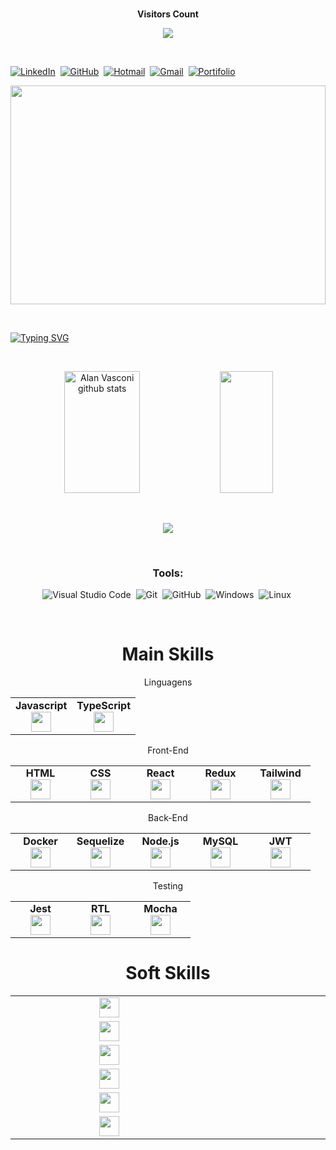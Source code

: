   <div align="center">
<br><p align="centre"><b>Visitors Count</b></p>  
<p align="center"><img align="center" src="https://profile-counter.glitch.me/{PietroBucker}/count.svg" /></p> 
<br></div>

[![LinkedIn](https://img.shields.io/badge/LinkedIn-000?style=for-the-badge&logo=linkedin&logoColor=0E76A8)](https://www.linkedin.com/in/pietro-bucker-dev/)&nbsp;
[![GitHub](https://img.shields.io/badge/GitHub-000?style=for-the-badge&logo=github&logoColor=0E76A8)](https://github.com/PietroBucker)&nbsp;
[![Hotmail](https://img.shields.io/badge/hotmail-000?style=for-the-badge&logo=microsoft&logoColor=0E76A8)](pietro_177@hotmail.com)&nbsp;
[![Gmail](https://img.shields.io/badge/gamil-000?style=for-the-badge&logo=gmail&logoColor=0E76A8)](https://www.linkedin.com/in/pietro-bucker-dev/)&nbsp;
[![Portifolio](https://img.shields.io/badge/Portifolio-215422?style=for-the-badge&logoColor=0E76A8)](https://pietrobucker.github.io/react-portifolio/#/)

<img width=100% height=350 src="https://repository-images.githubusercontent.com/588181932/e36ec678-7984-4cdd-8e4c-a3932772ff8e"/>

&nbsp;

[![Typing SVG](https://readme-typing-svg.herokuapp.com/?color=fccd5f&size=35&center=true&vCenter=true&width=1000&lines=Nice+to+meet+you,+my+name+is+Pietro;Welcome+to+my+GitHub+Profile!:%29)](https://git.io/typing-svg)

&nbsp;

<div align="center">  
  <img width="49%" height="195px" src="https://github-readme-stats.vercel.app/api?username=PietroBucker&show_icons=true&count_private=true&hide_border=true&title_color=87CEFA&icon_color=87CEFA&text_color=c9d1d9&bg_color=0d1117" alt="Alan Vasconi github stats" /> 
  <img width="41%" height="195px" src="https://github-readme-stats.vercel.app/api/top-langs/?username=PietroBucker&layout=compact&hide_border=true&title_color=87CEFA&text_color=87CEFA&bg_color=0d1117" />
</div>

&nbsp;

<p align="center">
  <img src="https://github-profile-trophy.vercel.app/?username=PietroBucker&theme=dracula&row=2&no-bg=true&column=3&margin-w=15&margin-h=15" />
</p>

&nbsp;

<center>

### Tools:

![Visual Studio Code](https://img.shields.io/badge/-Visual%20Studio%20Code-0D1117?style=for-the-badge&logo=visual-studio-code&logoColor=007ACC&labelColor=0D1117)&nbsp;
![Git](https://img.shields.io/badge/-Git-0D1117?style=for-the-badge&logo=git&labelColor=0D1117)&nbsp;
![GitHub](https://img.shields.io/badge/-GitHub-0D1117?style=for-the-badge&logo=github&labelColor=0D1117)&nbsp;
![Windows](https://img.shields.io/badge/-Windows-0D1117?style=for-the-badge&logo=windows&labelColor=0D1117)&nbsp;
![Linux](https://img.shields.io/badge/-linux-0D1117?style=for-the-badge&logo=linux&labelColor=0D1117)&nbsp;

&nbsp;

<div align="center">
<h1>Main Skills</h1>
<table width="320px">
  <tbody>
    <tr valign="top">Linguagens</tr>
     <tr valign="top">
      <td width="80px" align="center">
        <span><strong>Javascript</strong></span><br>
        <img height="32px" src="https://upload.vectorlogo.zone/logos/javascript/images/239ec8a4-163e-4792-83b6-3f6d96911757.svg">
      </td>
      <td width="80px" align="center">
        <span><strong>TypeScript</strong></span><br>
        <img height="32px" src="https://user-images.githubusercontent.com/106452876/226727689-f5bf535c-7f9f-4adf-8d61-b701f00775ff.png">
      </td>
    </tr>
  </tbody>
</table>

<table width="320px">
  <tbody>
    <tr valign="top">
      <tr valign="top">Front-End</tr>
      <td width="80px" align="center">
        <span><strong>HTML</strong></span><br>
        <img height="32" src="https://cdn.jsdelivr.net/gh/devicons/devicon/icons/html5/html5-original.svg">
      </td>
      <td width="80px" align="center">
        <span><strong>CSS</strong></span><br>
        <img height="32px" src="https://cdn.jsdelivr.net/gh/devicons/devicon/icons/css3/css3-original.svg">
      </td>
      <td width="80px" align="center">
        <span><strong>React</strong></span><br>
        <img height="32px" src="https://cdn.jsdelivr.net/gh/devicons/devicon/icons/react/react-original.svg">
      </td>
      <td width="80px" align="center">
        <span><strong>Redux</strong></span><br>
        <img height="32" src="https://cdn.worldvectorlogo.com/logos/redux.svg">
      </td>
      <td width="80px" align="center">
        <span><strong>Tailwind</strong></span><br>
        <img height="32px" src="https://user-images.githubusercontent.com/106452876/222272710-d163957e-5ec1-4d91-b0b0-501287eb56a4.svg">
      </td>
    </tr>
  </tbody>
</table>

<table width="320px">
   <tbody>
      <tr valign="top">
      <tr valign="top">Back-End</tr>
         <td width="80px" align="center">
            <span><strong>Docker</strong></span><br>
            <img height="32px" src="https://user-images.githubusercontent.com/106452876/222271389-74be460b-5aab-45fb-be58-ea17daf1ba6f.svg">
         </td>
         <td width="80px" align="center">
            <span><strong>Sequelize</strong></span><br>
            <img height="32px" src="https://camo.githubusercontent.com/a2ef2bb116ae565bb254cbb11194dae357eb7582a8babeab337bd3932687d63d/68747470733a2f2f63646e2e6a7364656c6976722e6e65742f67682f64657669636f6e732f64657669636f6e2f69636f6e732f73657175656c697a652f73657175656c697a652d6f726967696e616c2e737667">
         </td>
         <td width="80px" align="center">
            <span><strong>Node.js</strong></span><br>
            <img height="32px" src="https://user-images.githubusercontent.com/106452876/222271452-10564e57-06b4-42b8-9d8a-7b71a2a4aef9.svg">
         </td>
         <td width="80px" align="center">
            <span><strong>MySQL</strong></span><br>
            <img height="32px" src="https://user-images.githubusercontent.com/106452876/222271417-3c2f7bd1-df2c-4603-90a2-b88522e74f64.svg">
         </td>
         <td width="80px" align="center">
            <span><strong>JWT</strong></span><br>
            <img height="32px" src="https://user-images.githubusercontent.com/106452876/230504372-baa2f18b-46e1-47d2-9ff7-5fde104da593.png">
         </td>
      </tr>
   </tbody>
 </table>
 
<table width="320px">
   <tbody>
      <tr valign="top">
         <tr valign="top">Testing</tr>
         <td width="80px" align="center">
            <span><strong>Jest</strong></span><br>
            <img height="32px" src="https://www.vectorlogo.zone/logos/jestjsio/jestjsio-icon.svg">
         </td>
         <td width="80px" align="center">
            <span><strong>RTL</strong></span><br>
            <img height="32" src="https://testing-library.com/img/octopus-128x128.png">
         </td>
         <td width="80px" align="center">
            <span><strong>Mocha</strong></span><br>
            <img height="32px" src="https://user-images.githubusercontent.com/106452876/230504717-a817b49b-e044-4fa5-905c-d675c808d53e.svg">
         </td>
      </tr>
   </tbody>
 </table>

 <table width=100%>
   <tbody>
      <tr width=100% valign="top" style="display: flex; flex-wrap: wrap;">
         <h1>Soft Skills</h1>
         <td width="300px" align="center">
            <img height="32px" src="https://img.shields.io/badge/Inteligencia Emocional-000?style=for-the-badge&logoColor=0E76A8">
         </td>
           <td width="300px" align="center">
            <img height="32px" src="https://img.shields.io/badge/Vontade de Aprender-000?style=for-the-badge&logoColor=0E76A8">
         </td>
         <td width="300px" align="center">
            <img height="32px" src="https://img.shields.io/badge/Trabalho em Equipe-000?style=for-the-badge&logoColor=0E76A8">
         </td>
         <td width="300px" align="center">
            <img height="32px" src="https://img.shields.io/badge/Trabalho em Equipe-000?style=for-the-badge&logoColor=0E76A8">
         </td>
          <td width="300px" align="center">
            <img height="32px" src="https://img.shields.io/badge/Integridade-000?style=for-the-badge&logoColor=0E76A8">
         </td>
          <td width="300px" align="center">
            <img height="32" src="https://img.shields.io/badge/Growing Mindset-000?style=for-the-badge&logoColor=0E76A8">
         </td>
      </tr>
   </tbody>
 </table>
</div>



  
